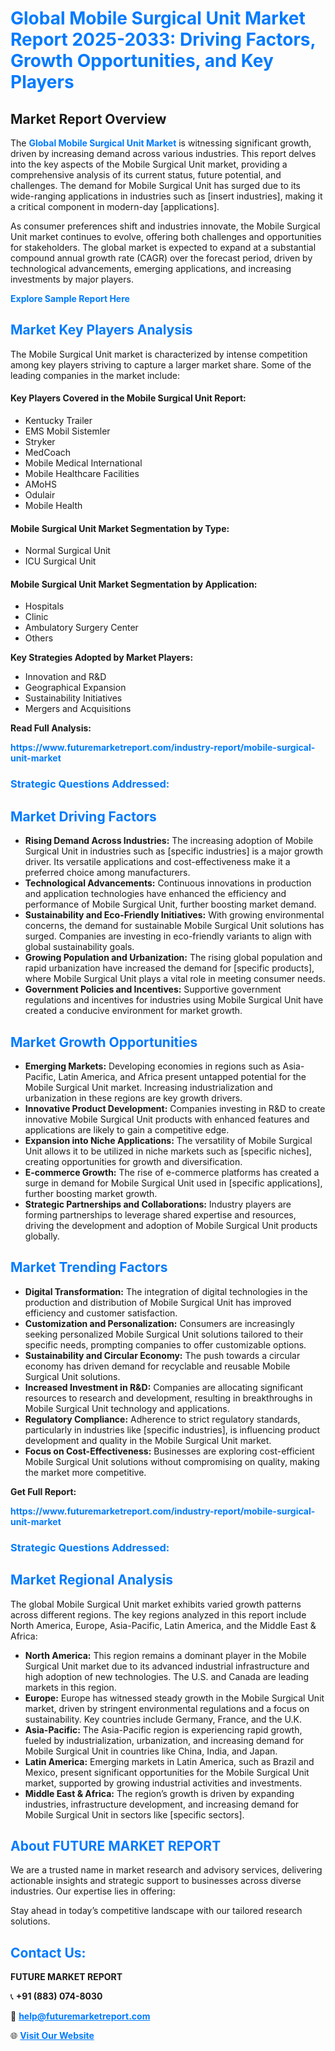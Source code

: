 <h1 style="color: #007BFF;">Global Mobile Surgical Unit Market Report 2025-2033: Driving Factors, Growth Opportunities, and Key Players</h1>

<section id="overview">
<h2>Market Report Overview</h2>
<p>The <a href="https://www.futuremarketreport.com/industry-report/mobile-surgical-unit-market" style="color: #007BFF; text-decoration: none;"><strong>Global Mobile Surgical Unit Market</strong></a> is witnessing significant growth, driven by increasing demand across various industries. This report delves into the key aspects of the Mobile Surgical Unit market, providing a comprehensive analysis of its current status, future potential, and challenges. The demand for Mobile Surgical Unit has surged due to its wide-ranging applications in industries such as [insert industries], making it a critical component in modern-day [applications].</p>
<p>As consumer preferences shift and industries innovate, the Mobile Surgical Unit market continues to evolve, offering both challenges and opportunities for stakeholders. The global market is expected to expand at a substantial compound annual growth rate (CAGR) over the forecast period, driven by technological advancements, emerging applications, and increasing investments by major players.</p>
</section>

<section id="overview">
<p><a href="https://www.futuremarketreport.com/request-sample/reportId=78926" style="color: #007BFF; text-decoration: none;"><strong>Explore Sample Report Here</strong></a></p>
</section>

<section id="key-players">
<h2 style="color: #007BFF;">Market Key Players Analysis</h2>
<p>The Mobile Surgical Unit market is characterized by intense competition among key players striving to capture a larger market share. Some of the leading companies in the market include:</p>
<h4>Key Players Covered in the Mobile Surgical Unit Report:</h4>
<ul><li>Kentucky Trailer</li><li>EMS Mobil Sistemler</li><li>Stryker</li><li>MedCoach</li><li>Mobile Medical International</li><li>Mobile Healthcare Facilities</li><li>AMoHS</li><li>Odulair</li><li>Mobile Health</li></ul>
<h4>Mobile Surgical Unit Market Segmentation by Type:</h4>
<ul><li>Normal Surgical Unit</li><li>ICU Surgical Unit</li></ul>

<h4>Mobile Surgical Unit Market Segmentation by Application:</h4>
<ul><li>Hospitals</li><li>Clinic</li><li>Ambulatory Surgery Center</li><li>Others</li></ul>
<p><strong>Key Strategies Adopted by Market Players:</strong></p>
<ul>
<li>Innovation and R&D</li>
<li>Geographical Expansion</li>
<li>Sustainability Initiatives</li>
<li>Mergers and Acquisitions</li>
</ul>
</section>

<section>
<p><strong>Read Full Analysis: </strong></p><a href="https://www.futuremarketreport.com/industry-report/mobile-surgical-unit-market" style="color: #007BFF; text-decoration: none;"><strong>https://www.futuremarketreport.com/industry-report/mobile-surgical-unit-market</strong></a>
<h3 style="color: #007BFF;">Strategic Questions Addressed:</h3>
</section>

<section id="driving-factors">
<h2 style="color: #007BFF;">Market Driving Factors</h2>
<ul>
<li><strong>Rising Demand Across Industries:</strong> The increasing adoption of Mobile Surgical Unit in industries such as [specific industries] is a major growth driver. Its versatile applications and cost-effectiveness make it a preferred choice among manufacturers.</li>
<li><strong>Technological Advancements:</strong> Continuous innovations in production and application technologies have enhanced the efficiency and performance of Mobile Surgical Unit, further boosting market demand.</li>
<li><strong>Sustainability and Eco-Friendly Initiatives:</strong> With growing environmental concerns, the demand for sustainable Mobile Surgical Unit solutions has surged. Companies are investing in eco-friendly variants to align with global sustainability goals.</li>
<li><strong>Growing Population and Urbanization:</strong> The rising global population and rapid urbanization have increased the demand for [specific products], where Mobile Surgical Unit plays a vital role in meeting consumer needs.</li>
<li><strong>Government Policies and Incentives:</strong> Supportive government regulations and incentives for industries using Mobile Surgical Unit have created a conducive environment for market growth.</li>
</ul>
</section>

<section id="growth-opportunities">
<h2 style="color: #007BFF;">Market Growth Opportunities</h2>
<ul>
<li><strong>Emerging Markets:</strong> Developing economies in regions such as Asia-Pacific, Latin America, and Africa present untapped potential for the Mobile Surgical Unit market. Increasing industrialization and urbanization in these regions are key growth drivers.</li>
<li><strong>Innovative Product Development:</strong> Companies investing in R&D to create innovative Mobile Surgical Unit products with enhanced features and applications are likely to gain a competitive edge.</li>
<li><strong>Expansion into Niche Applications:</strong> The versatility of Mobile Surgical Unit allows it to be utilized in niche markets such as [specific niches], creating opportunities for growth and diversification.</li>
<li><strong>E-commerce Growth:</strong> The rise of e-commerce platforms has created a surge in demand for Mobile Surgical Unit used in [specific applications], further boosting market growth.</li>
<li><strong>Strategic Partnerships and Collaborations:</strong> Industry players are forming partnerships to leverage shared expertise and resources, driving the development and adoption of Mobile Surgical Unit products globally.</li>
</ul>
</section>

<section id="trending-factors">
<h2 style="color: #007BFF;">Market Trending Factors</h2>
<ul>
<li><strong>Digital Transformation:</strong> The integration of digital technologies in the production and distribution of Mobile Surgical Unit has improved efficiency and customer satisfaction.</li>
<li><strong>Customization and Personalization:</strong> Consumers are increasingly seeking personalized Mobile Surgical Unit solutions tailored to their specific needs, prompting companies to offer customizable options.</li>
<li><strong>Sustainability and Circular Economy:</strong> The push towards a circular economy has driven demand for recyclable and reusable Mobile Surgical Unit solutions.</li>
<li><strong>Increased Investment in R&D:</strong> Companies are allocating significant resources to research and development, resulting in breakthroughs in Mobile Surgical Unit technology and applications.</li>
<li><strong>Regulatory Compliance:</strong> Adherence to strict regulatory standards, particularly in industries like [specific industries], is influencing product development and quality in the Mobile Surgical Unit market.</li>
<li><strong>Focus on Cost-Effectiveness:</strong> Businesses are exploring cost-efficient Mobile Surgical Unit solutions without compromising on quality, making the market more competitive.</li>
</ul>
</section>

<section>
<p><strong>Get Full Report: </strong></p><a href="https://www.futuremarketreport.com/industry-report/mobile-surgical-unit-market" style="color: #007BFF; text-decoration: none;"><strong>https://www.futuremarketreport.com/industry-report/mobile-surgical-unit-market</strong></a>
<h3 style="color: #007BFF;">Strategic Questions Addressed:</h3>
</section>


<section id="regional-analysis">
<h2 style="color: #007BFF;">Market Regional Analysis</h2>
<p>The global Mobile Surgical Unit market exhibits varied growth patterns across different regions. The key regions analyzed in this report include North America, Europe, Asia-Pacific, Latin America, and the Middle East & Africa:</p>
<ul>
<li><strong>North America:</strong> This region remains a dominant player in the Mobile Surgical Unit market due to its advanced industrial infrastructure and high adoption of new technologies. The U.S. and Canada are leading markets in this region.</li>
<li><strong>Europe:</strong> Europe has witnessed steady growth in the Mobile Surgical Unit market, driven by stringent environmental regulations and a focus on sustainability. Key countries include Germany, France, and the U.K.</li>
<li><strong>Asia-Pacific:</strong> The Asia-Pacific region is experiencing rapid growth, fueled by industrialization, urbanization, and increasing demand for Mobile Surgical Unit in countries like China, India, and Japan.</li>
<li><strong>Latin America:</strong> Emerging markets in Latin America, such as Brazil and Mexico, present significant opportunities for the Mobile Surgical Unit market, supported by growing industrial activities and investments.</li>
<li><strong>Middle East & Africa:</strong> The region’s growth is driven by expanding industries, infrastructure development, and increasing demand for Mobile Surgical Unit in sectors like [specific sectors].</li>
</ul>
</section>

<footer>
<h2 style="color: #007BFF;">About FUTURE MARKET REPORT</h2>
<p>We are a trusted name in market research and advisory services, delivering actionable insights and strategic support to businesses across diverse industries. Our expertise lies in offering:</p>

<p>Stay ahead in today’s competitive landscape with our tailored research solutions.</p>

<h2 style="color: #007BFF;">Contact Us:</h2>
<p><strong>FUTURE MARKET REPORT</strong></p>
<p>📞 <strong>+91 (883) 074-8030</strong></p>
<p>📧 <strong><a href="mailto:help@futuremarketreport.com" style="color: #007BFF;">help@futuremarketreport.com</a></strong></p>
<p>🌐 <strong><a href="https://www.futuremarketreport.com/" style="color: #007BFF;">Visit Our Website</a></strong></p>
</footer>
